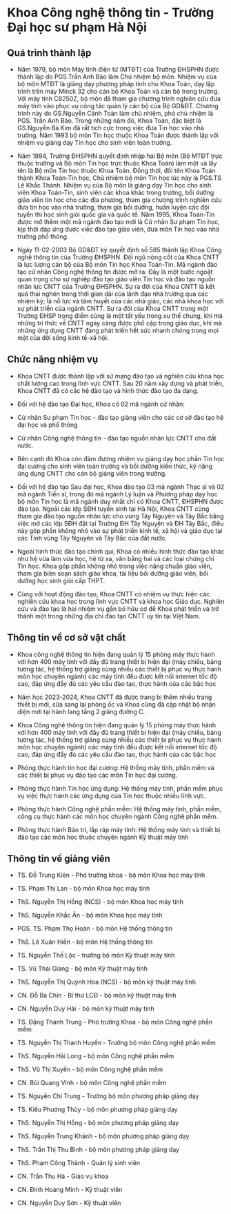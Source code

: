 # Khoa Công nghệ thông tin - Trường Đại học sư phạm Hà Nội

## Quá trình thành lập

- Năm 1979, bộ môn Máy tính điện tử (MTĐT) của Trường ĐHSPHN được thành lập do PGS.Trần Anh Bảo làm Chủ nhiệm bộ môn. Nhiệm vụ của bộ môn MTĐT là giảng dạy phương pháp tính cho Khoa Toán, dạy lập trình trên máy Minck 32 cho cán bộ Khoa Toán và cán bộ trong trường. Với máy tính C8250Z, bộ môn đã tham gia chương trình nghiên cứu đưa máy tính vào phục vụ công tác quản lý cán bộ của Bộ GD&ĐT. Chương trình này do GS.Nguyễn Cảnh Toàn làm chủ nhiệm, phó chủ nhiệm là PGS. Trần Anh Bảo. Trong những năm đó, Khoa Toán, đặc biệt là GS.Nguyễn Bá Kim đã rất tích cực trong việc đưa Tin học vào nhà trường. Năm 1993 bộ môn Tin học thuộc Khoa Toán được thành lập với nhiệm vụ giảng dạy Tin học cho sinh viên toàn trường.

- Năm 1994, Trường ĐHSPHN quyết định nhập hai Bộ môn (Bộ MTĐT trực thuộc trường và Bộ môn Tin học trực thuộc Khoa Toán) làm một và lấy tên là Bộ môn Tin học thuộc Khoa Toán. Đồng thời, đổi tên Khoa Toán thành Khoa Toán-Tin học, Chủ nhiệm bộ môn Tin học lúc này là PGS.TS Lê Khắc Thành. Nhiệm vụ của Bộ môn là giảng dạy Tin học cho sinh viên Khoa Toán-Tin, sinh viên các khoa khác trong trường, bồi dưỡng giáo viên tin học cho các địa phương, tham gia chương trình nghiên cứu đưa tin học vào nhà trường, tham gia bồi dưỡng, huấn luyện các đội tuyển thi học sinh giỏi quốc gia và quốc tế. Năm 1995, Khoa Toán-Tin được mở thêm một mã ngành đào tạo mới là Cử nhân Sư phạm Tin học, kịp thời đáp ứng được việc đào tạo giáo viên, đưa môn Tin học vào nhà trường phổ thông.

- Ngày 11-02-2003 Bộ GD&ĐT ký quyết định số 585 thành lập Khoa Công nghệ thông tin của Trường ĐHSPHN. Đội ngũ nòng cốt của Khoa CNTT là lực lượng cán bộ của Bộ môn Tin học Khoa Toán-Tin. Mã ngành đào tạo cử nhân Công nghệ thông tin được mở ra. Đây là một bước ngoặt quan trọng cho sự nghiệp đào tạo giáo viên Tin học và đào tạo nguồn nhân lực CNTT của Trường ĐHSPHN. Sự ra đời của Khoa CNTT là kết quả thai nghén trong thời gian dài của lãnh đạo nhà trường qua các nhiệm kỳ; là nỗ lực và tâm huyết của các nhà giáo, các nhà khoa học với sự phát triển của ngành CNTT. Sự ra đời của Khoa CNTT trong một Trường ĐHSP trọng điểm cũng là một tất yếu trong xu thế chung, khi mà những tri thức về CNTT ngày càng được phổ cập trong giáo dục, khi mà những ứng dụng CNTT đang phát triển hết sức nhanh chóng trong mọi mặt của đời sống kinh tế-xã hội.

## Chức năng nhiệm vụ

- Khoa CNTT được thành lập với sứ mạng đào tạo và nghiên cứu khoa học chất lượng cao trong lĩnh vực CNTT. Sau 20 năm xây dựng và phát triển, Khoa CNTT đã có các hệ đào tạo và hình thức đào tạo đa dạng.

- Đối với hệ đào tạo Đại học, Khoa có 02 mã ngành cử nhân:
 - Cử nhân Sư phạm Tin học - đào tạo giảng viên cho các cơ sở đào tạo   hệ đại học và phổ thông
 - Cử nhân Công nghệ thông tin - đào tạo nguồn nhân lực CNTT cho đất   nước.

- Bên cạnh đó Khoa còn đảm đương nhiệm vụ giảng dạy học phần Tin học đại cương cho sinh viên toàn trường và bồi dưỡng kiến thức, kỹ năng ứng dụng CNTT cho cán bộ giảng viên trong trường.

- Đối với hệ đào tạo Sau đại học, Khoa đào tạo 03 mã ngành Thạc sĩ và 02 mã ngành Tiến sĩ, trong đó mã ngành Lý luận và Phương pháp dạy học bộ môn Tin học là mã ngành duy nhất chỉ có Khoa CNTT, ĐHSPHN được đào tạo. Ngoài các lớp SĐH tuyển sinh tại Hà Nội, Khoa CNTT cũng tham gia đào tạo nguồn nhân lực cho vùng Tây Nguyên và Tây Bắc bằng việc mở các lớp SĐH đặt tại Trường ĐH Tây Nguyên và ĐH Tây Bắc, điều này góp phần không nhỏ vào sự phát triển kinh tế, xã hội và giáo dục tại các Tỉnh vùng Tây Nguyên và Tây Bắc của đất nước.

- Ngoài hình thức đào tạo chính qui, Khoa có nhiều hình thức đào tạo khác như hệ vừa làm vừa học, hệ từ xa, văn bằng hai và các loại chứng chỉ Tin học. Khoa góp phần không nhỏ trong việc nâng chuẩn giáo viên, tham gia biên soạn sách giáo khoa, tài liệu bồi dưỡng giáo viên, bồi dưỡng học sinh giỏi cấp THPT.

- Cùng với hoạt động đào tạo, Khoa CNTT có nhiệm vụ thực hiện các nghiên cứu khoa học trong lĩnh vực CNTT và khoa học Giáo dục. Nghiên cứu và đào tạo là hai nhiệm vụ gắn bó hữu cơ để Khoa phát triển và trở thành một trong những địa chỉ đào tạo CNTT uy tín tại Việt Nam.

## Thông tin về cơ sở vật chất

- Khoa công nghệ thông tin hiện đang quản lý 15 phòng máy thực hành với hơn 400 máy tính với đầy đủ trang thiết bị hiện đại (máy chiếu, bảng tương tác, hệ thống trợ giảng cùng nhiều các thiết bị phục vụ thực hành môn học chuyên ngành) các máy tính đều được kết nối internet tốc độ cao, đáp ứng đầy đủ các yêu cầu đào tạo, thực hành của các bậc học

- Năm học 2023-2024, Khoa CNTT đã được trang bị thêm nhiều trang thiết bị mới, sửa sang lại phòng ốc và Khoa cũng đã cập nhật bộ nhận diện mới tại hành lang tầng 2 giảng đường C.

- Khoa Công nghệ thông tin hiện đang quản lý 15 phòng máy thực hành với hơn 400 máy tính với đầy đủ trang thiết bị hiện đại (máy chiếu, bảng tương tác, hệ thống trợ giảng cùng nhiều các thiết bị phục vụ thực hành môn học chuyên ngành) các máy tính đều được kết nối internet tốc độ cao, đáp ứng đầy đủ các yêu cầu đào tạo, thực hành của các bậc học

- Phòng thực hành tin học đại cương: Hệ thống máy tính, phần mềm và các thiết bị phục vụ đào tạo các môn Tin học đại cương.

- Phòng thực hành Tin học ứng dụng: Hệ thống máy tính, phần mềm phục vụ việc thực hành các ứng dụng của Tin học thuộc nhiều lĩnh vực.

- Phòng thực hành Công nghệ phần mềm: Hệ thống máy tính, phần mềm, công cụ thực hành các môn học chuyên ngành Công nghệ phần mềm.

- Phòng thực hành Bảo trì, lắp ráp máy tính: Hệ thống máy tính và thiết bị đào tạo các môn học thuộc chuyên ngành Kỹ thuật máy tính

## Thông tin về giảng viên

- TS. Đỗ Trung Kiên - Phó trưởng khoa - bộ môn Khoa học máy tính

- TS. Phạm Thị Lan - bộ môn Khoa học máy tính

- ThS. Nguyễn Thị Hồng (NCS) - bộ môn Khoa học máy tính

- ThS. Nguyễn Khắc Ân - bộ môn Khoa học máy tính

- PGS. TS. Phạm Thọ Hoàn - bộ môn Hệ thống thông tin

- ThS. Lê Xuân Hiền - bộ môn Hệ thống thông tin

- TS. Nguyễn Thế Lộc - trưởng bộ môn Kỹ thuật máy tính

- TS. Vũ Thái Giang - bộ môn Kỹ thuật máy tính

- ThS. Nguyễn Thị Quỳnh Hoa (NCS) - bộ môn kỹ thuật máy tính

- CN. Đỗ Ba Chín - Bí thư LCĐ - bộ môn kỹ thuật máy tính

- CN. Nguyễn Duy Hải - bộ môn kỹ thuật máy tính

- TS. Đặng Thành Trung - Phó trưởng Khoa - bộ môn Công nghệ phần mềm

- TS. Nguyễn Thị Thanh Huyền - Trưởng bộ môn Công nghệ phần mềm

- ThS. Nguyễn Hải Long - bộ môn Công nghệ phần mềm

- ThS. Vũ Thị Xuyến - bộ môn Công nghệ phần mềm

- CN. Bùi Quang Vinh - bộ môn Công nghệ phần mềm

- TS. Nguyễn Chí Trung - Trưởng bộ môn phương pháp giảng dạy

- TS. Kiều Phương Thùy - bộ môn phương pháp giảng dạy

- ThS. Nguyễn Thị Hồng - bộ môn phương pháp giảng dạy

- ThS. Nguyễn Trung Khánh - bộ môn phương pháp giảng dạy

- ThS. Trần Thị Thu Bình - bộ môn phương pháp giảng dạy

- ThS. Phạm Công Thành - Quản lý sinh viên

- CN. Trần Thu Hà - Giáo vụ khoa

- CN. Đinh Hoàng Minh - Kỹ thuật viên

- CN. Nguyễn Duy Sơn - Kỹ thuật viên